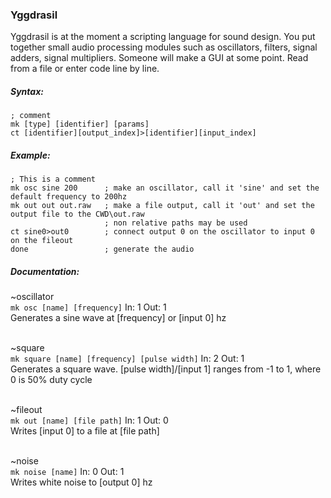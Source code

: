 ### Yggdrasil
Yggdrasil is at the moment a scripting language for sound design. You put together small audio processing modules such as oscillators, filters, signal adders, signal multipliers. Someone will make a GUI at some point. Read from a file or enter code line by line.
##### Syntax:
`; comment` <br />
`mk [type] [identifier] [params]` <br />
`ct [identifier][output_index]>[identifier][input_index]` <br />
##### Example:
```
; This is a comment
mk osc sine 200      ; make an oscillator, call it 'sine' and set the default frequency to 200hz
mk out out out.raw   ; make a file output, call it 'out' and set the output file to the CWD\out.raw
                     ; non relative paths may be used
ct sine0>out0        ; connect output 0 on the oscillator to input 0 on the fileout
done                 ; generate the audio
```
##### Documentation:
~oscillator <br />
`mk osc [name] [frequency]` In: 1 Out: 1 <br />
Generates a sine wave at \[frequency] or \[input 0] hz <br /> <br />

~square <br />
`mk square [name] [frequency] [pulse width]` In: 2 Out: 1 <br />
Generates a square wave. \[pulse width]/\[input 1] ranges from -1 to 1, where 0 is 50% duty cycle <br /> <br />

~fileout <br />
`mk out [name] [file path]` In: 1 Out: 0 <br />
Writes \[input 0] to a file at \[file path] <br /> <br />

~noise <br />
`mk noise [name]` In: 0 Out: 1 <br />
Writes white noise to \[output 0] hz <br /> <br />
